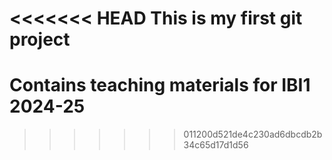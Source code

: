 <<<<<<< HEAD
This	is	my	first	git	project
=======
# Contains teaching materials for IBI1 2024-25
>>>>>>> 011200d521de4c230ad6dbcdb2b34c65d17d1d56
